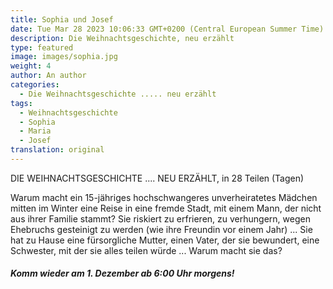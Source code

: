 ```yaml
---
title: Sophia und Josef
date: Tue Mar 28 2023 10:06:33 GMT+0200 (Central European Summer Time)
description: Die Weihnachtsgeschichte, neu erzählt
type: featured
image: images/sophia.jpg
weight: 4
author: An author
categories:
  - Die Weihnachtsgeschichte ..... neu erzählt
tags:
  - Weihnachtsgeschichte
  - Sophia
  - Maria
  - Josef
translation: original
---
```


DIE WEIHNACHTSGESCHICHTE .... NEU ERZÄHLT, in 28 Teilen (Tagen)

Warum macht ein 15-jähriges hochschwangeres unverheiratetes Mädchen mitten im Winter eine Reise in eine fremde Stadt, mit einem Mann, der nicht aus ihrer Familie stammt? Sie riskiert zu erfrieren, zu verhungern, wegen Ehebruchs gesteinigt zu werden (wie ihre Freundin vor einem Jahr) ... Sie hat zu Hause eine fürsorgliche Mutter, einen Vater, der sie bewundert, eine Schwester, mit der sie alles teilen würde ... Warum macht sie das?

##### Komm wieder am 1. Dezember ab 6:00 Uhr morgens! 
